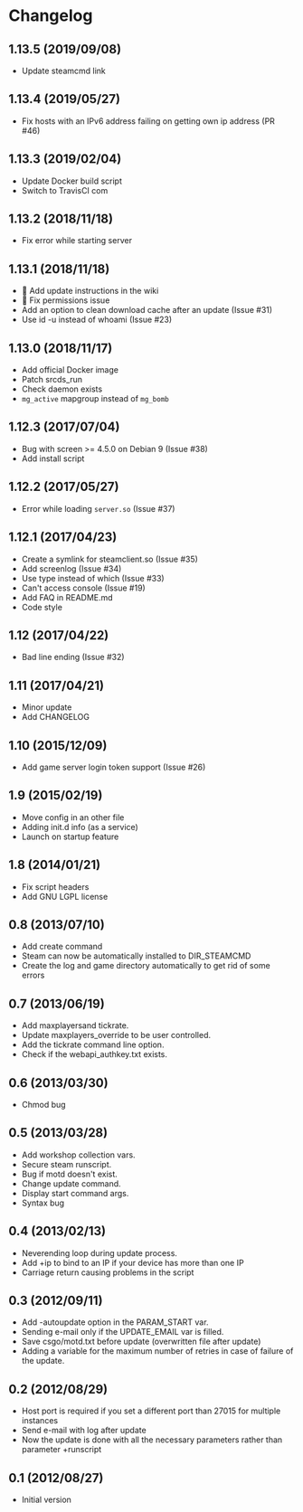 # Changelog

## 1.13.5 (2019/09/08)

* Update steamcmd link

## 1.13.4 (2019/05/27)

* Fix hosts with an IPv6 address failing on getting own ip address (PR #46)

## 1.13.3 (2019/02/04)

* Update Docker build script
* Switch to TravisCI com

## 1.13.2 (2018/11/18)

* Fix error while starting server

## 1.13.1 (2018/11/18)

* :whale: Add update instructions in the wiki
* :whale: Fix permissions issue
* Add an option to clean download cache after an update (Issue #31)
* Use id -u instead of whoami (Issue #23)

## 1.13.0 (2018/11/17)

* Add official Docker image
* Patch srcds_run
* Check daemon exists
* `mg_active` mapgroup instead of `mg_bomb`

## 1.12.3 (2017/07/04)

* Bug with screen >= 4.5.0 on Debian 9 (Issue #38)
* Add install script

## 1.12.2 (2017/05/27)

* Error while loading `server.so` (Issue #37)

## 1.12.1 (2017/04/23)

* Create a symlink for steamclient.so (Issue #35)
* Add screenlog (Issue #34)
* Use type instead of which (Issue #33)
* Can't access console (Issue #19)
* Add FAQ in README.md
* Code style

## 1.12 (2017/04/22)

* Bad line ending (Issue #32)

## 1.11 (2017/04/21)

* Minor update
* Add CHANGELOG

## 1.10 (2015/12/09)

* Add game server login token support (Issue #26)

## 1.9 (2015/02/19)

* Move config in an other file
* Adding init.d info (as a service)
* Launch on startup feature

## 1.8 (2014/01/21)

* Fix script headers
* Add GNU LGPL license

## 0.8 (2013/07/10)

* Add create command
* Steam can now be automatically installed to DIR_STEAMCMD
* Create the log and game directory automatically to get rid of some errors

## 0.7 (2013/06/19)

* Add maxplayersand tickrate.
* Update maxplayers_override to be user controlled.
* Add the tickrate command line option.
* Check if the webapi_authkey.txt exists.

## 0.6 (2013/03/30)

* Chmod bug

## 0.5 (2013/03/28)

* Add workshop collection vars.
* Secure steam runscript.
* Bug if motd doesn't exist.
* Change update command.
* Display start command args.
* Syntax bug

## 0.4 (2013/02/13)

* Neverending loop during update process.
* Add +ip to bind to an IP if your device has more than one IP
* Carriage return causing problems in the script

## 0.3 (2012/09/11)

* Add -autoupdate option in the PARAM_START var.
* Sending e-mail only if the UPDATE_EMAIL var is filled.
* Save csgo/motd.txt before update (overwritten file after update)
* Adding a variable for the maximum number of retries in case of failure of the update.

## 0.2 (2012/08/29)

* Host port is required if you set a different port than 27015 for multiple instances
* Send e-mail with log after update
* Now the update is done with all the necessary parameters rather than parameter +runscript

## 0.1 (2012/08/27)

* Initial version
